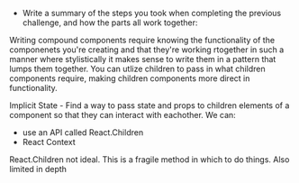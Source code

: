 - Write a summary of the steps you took when completing
  the previous challenge, and how the parts all work
  together:

Writing compound components require knowing the functionality of the componenets you're creating and that they're working rtogether in such a manner where stylistically it makes sense to write them in a pattern that lumps them together. You can utlize children to pass in what children components require, making children components more direct in functionality.

Implicit State -
Find a way to pass state and props to children elements of a component so that they can interact with eachother.
We can:

- use an API called React.Children
- React Context

React.Children not ideal. This is a fragile method in which to do things. Also limited in depth

